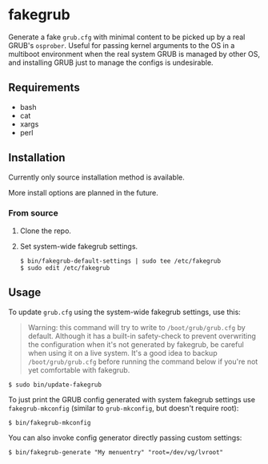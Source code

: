 # fakegrub

Generate a fake `grub.cfg` with minimal content to be picked up by a real GRUB's
`osprober`. Useful for passing kernel arguments to the OS in a multiboot
environment when the real system GRUB is managed by other OS, and installing
GRUB just to manage the configs is undesirable.

## Requirements

- bash
- cat
- xargs
- perl

## Installation

Currently only source installation method is available.

More install options are planned in the future.

### From source

1. Clone the repo.

2. Set system-wide fakegrub settings.

   ```shell
   $ bin/fakegrub-default-settings | sudo tee /etc/fakegrub
   $ sudo edit /etc/fakegrub
   ```

## Usage

To update `grub.cfg` using the system-wide fakegrub settings, use this:

> Warning: this command will try to write to `/boot/grub/grub.cfg` by default.
> Although it has a built-in safety-check to prevent overwriting the
> configuration when it's not generated by fakegrub, be careful when using it
> on a live system. It's a good idea to backup `/boot/grub/grub.cfg` before
> running the command below if you're not yet comfortable with fakegrub.

```shell
$ sudo bin/update-fakegrub
```

To just print the GRUB config generated with system fakegrub settings use
`fakegrub-mkconfig` (similar to `grub-mkconfig`, but doesn't require root):

```shell
$ bin/fakegrub-mkconfig
```

You can also invoke config generator directly passing custom settings:

```shell
$ bin/fakegrub-generate "My menuentry" "root=/dev/vg/lvroot"
```
